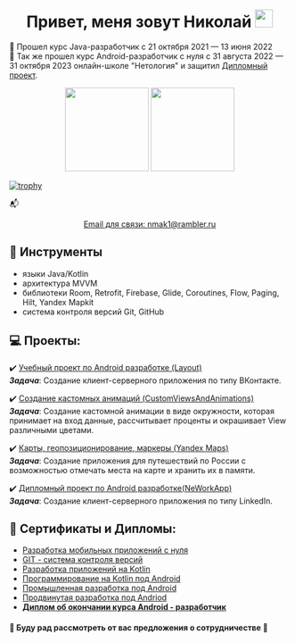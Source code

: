 
<h1 align="center">Привет, меня зовут Николай</a> 
<img src="https://github.com/blackcater/blackcater/raw/main/images/Hi.gif" height="32"/></h1>


:book: Прошел курс Java-разработчик с 21 октября 2021 — 13 июня 2022   
:book: Так же прошел курс Android-разработчик с нуля с 31 августа 2022 — 31 октября 2023 онлайн-школе "Нетология" и защитил [Дипломный проект](https://github.com/nmak1/Social_Network).

<p align = 'center'>
 <a href="https://github-readme-stats.vercel.app/api?username=mspirat&show_icons=true&count_private=true"><img height=150 src="https://github-readme-stats.vercel.app/api?username=nmak1&show_icons=true&count_private=true" /></a>
<a href="https://github.com/mspirat/github-readme-stats"><img height=150 src="https://github-readme-stats.vercel.app/api/top-langs/?username=nmak1&layout=compact" /></a>
 </p>
 
[![trophy](https://github-profile-trophy.vercel.app/?username=nmak1)](https://github.com/nmak1/github-profile-trophy)    

:mailbox_with_mail:

<p align='center'>
 <a href="mailto:nmak1@rambler.ru">Email для связи: nmak1@rambler.ru</a>
</p> 

## :wrench: Инструменты
*   языки Java/Kotlin
*   архитектура MVVM
*   библиотеки Room, Retrofit, Firebase, Glide, Coroutines, Flow, Paging, Hilt, Yandex Mapkit
*   система контроля версий Git, GitHub


## :computer: Проекты:
:heavy_check_mark: [Учебный проект по Android разработке (Layout)](https://github.com/nmak1/Layout )<br>
***Задача***: Создание клиент-серверного приложения по типу ВКонтакте.

:heavy_check_mark: [Создание кастомных анимаций (CustomViewsAndAnimations)](https://github.com/nmak1/StatsView )<br>
***Задача***: Создание кастомной анимации в виде окружности, которая принимает на вход данные, рассчитывает проценты и окрашивает View различными цветами.

:heavy_check_mark: [Карты, геопозиционирование, маркеры (Yandex Maps)](https://github.com/nmak1/YandexMaps )<br>
***Задача***: Создание приложения для путешествий по России с возможностью отмечать места на карте и хранить их в памяти.

:heavy_check_mark: [Дипломный проект по Android разработке(NeWorkApp)](https://github.com/nmak1/Social_Network )<br>
***Задача***: Создание клиент-серверного приложения по типу LinkedIn.

## :page_with_curl: Сертификаты и Дипломы:
* [Разработка мобильных приложений с нуля](https://1drv.ms/b/s!AncvFFi_wC4X1mMbiI7gHpDumRqD?e=yU5Wc9) <br>
* [GIT - система контроля версий](https://netology.ru/sharing/e514d44c9abed50312f0983c11501462?utm_source=social&utm_campaign=achievements) <br>
* [Разработка приложений на Kotlin](https://1drv.ms/b/s!AncvFFi_wC4XyHajGJOsP23tPSja?e=N8vubL) <br>
* [Программирование на Kotlin под Android](https://1drv.ms/b/s!AncvFFi_wC4XzR08pXCBZXa3j6Ts?e=zRcljD) <br>
* [Промышленная разработка под Android](https://1drv.ms/b/s!AncvFFi_wC4X1XT3bKSa6fKnJb4Q?e=c0hafY) <br>
* [Продвинутая разработка под Andriod](https://1drv.ms/b/s!AncvFFi_wC4X1WXIM03Jr8kHdCaQ?e=oSYHHy )<br>
* **[Диплом об окончании курса Android - разработчик](https://1drv.ms/b/s!AncvFFi_wC4X1mxr5IIQ5FSnRkKs?e=GeIn9B )**<br>

#### :handshake: Буду рад рассмотреть от вас предложения о сотрудничестве :handshake:

